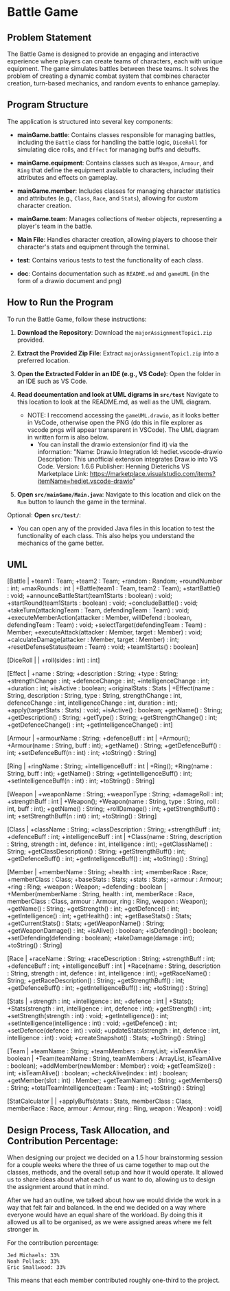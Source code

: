 # Battle Game

## Problem Statement

The Battle Game is designed to provide an engaging and interactive experience where players can create teams of characters, each with unique equipment. The game simulates battles between these teams. It solves the problem of creating a dynamic combat system that combines character creation, turn-based mechanics, and random events to enhance gameplay.

## Program Structure

The application is structured into several key components:

- **mainGame.battle**: Contains classes responsible for managing battles, including the `Battle` class for handling the battle logic, `DiceRoll` for simulating dice rolls, and `Effect` for managing buffs and debuffs.
- **mainGame.equipment**: Contains classes such as `Weapon`, `Armour`, and `Ring` that define the equipment available to characters, including their attributes and effects on gameplay.

- **mainGame.member**: Includes classes for managing character statistics and attributes (e.g., `Class`, `Race`, and `Stats`), allowing for custom character creation.

- **mainGame.team**: Manages collections of `Member` objects, representing a player's team in the battle.

- **Main File**: Handles character creation, allowing players to choose their character's stats and equipment through the terminal.

- **test**: Contains various tests to test the functionality of each class.

- **doc**: Contains documentation such as `README.md` and `gameUML` (in the form of a drawio document and png)

## How to Run the Program

To run the Battle Game, follow these instructions:

1. **Download the Repository**:
   Download the `majorAssignmentTopic1.zip` provided.

2. **Extract the Provided Zip File**:
   Extract `majorAssignmentTopic1.zip` into a preferred location.

3. **Open the Extracted Folder in an IDE (e.g., VS Code)**:
   Open the folder in an IDE such as VS Code.

4. **Read documentation and look at UML digrams in `src/test`**
   Navigate to this location to look at the README.md, as well as the UML diagram.
   - NOTE: I reccomend accessing the `gameUML.drawio`, as it looks better in VsCode, otherwise open the PNG (do this in file explorer as vscode pngs will appear transparent in VSCode). The UML diagram in written form is also below.
     - You can install the drawio extension(or find it) via the information:
       "Name: Draw.io Integration
       Id: hediet.vscode-drawio
       Description: This unofficial extension integrates Draw.io into VS Code.
       Version: 1.6.6
       Publisher: Henning Dieterichs
       VS Marketplace Link: https://marketplace.visualstudio.com/items?itemName=hediet.vscode-drawio"
5. **Open `src/mainGame/Main.java`**:
   Navigate to this location and click on the `Run` button to launch the game in the terminal.

Optional: **Open `src/test/`**:

- You can open any of the provided Java files in this location to test the functionality of each class. This also helps you understand the mechanics of the game better.

## UML

[Battle | +team1 : Team; +team2 : Team; +random : Random; +roundNumber : int; +maxRounds : int | +Battle(team1 : Team, team2 : Team); +startBattle() : void; +announceBattleStart(team1Starts : boolean) : void; +startRound(team1Starts : boolean) : void; +concludeBattle() : void; +takeTurn(attackingTeam : Team, defendingTeam : Team) : void; +executeMemberAction(attacker : Member, willDefend : boolean, defendingTeam : Team) : void; +selectTarget(defendingTeam : Team) : Member; +executeAttack(attacker : Member, target : Member) : void; +calculateDamage(attacker : Member, target : Member) : int; +resetDefenseStatus(team : Team) : void; +team1Starts() : boolean]

[DiceRoll |  | +roll(sides : int) : int]

[Effect | +name : String; +description : String; +type : String; +strengthChange : int; +defenceChange : int; +intelligenceChange : int; +duration : int; +isActive : boolean; +originalStats : Stats | +Effect(name : String, description : String, type : String, strengthChange : int, defenceChange : int, intelligenceChange : int, duration : int); +apply(targetStats : Stats) : void; +isActive() : boolean; +getName() : String; +getDescription() : String; +getType() : String; +getStrengthChange() : int; +getDefenceChange() : int; +getIntelligenceChange() : int]

[Armour | +armourName : String; +defenceBuff : int | +Armour(); +Armour(name : String, buff : int); +getName() : String; +getDefenceBuff() : int; +setDefenceBuff(n : int) : int; +toString() : String]

[Ring | +ringName : String; +intelligenceBuff : int | +Ring(); +Ring(name : String, buff : int); +getName() : String; +getIntelligenceBuff() : int; +setIntelligenceBuff(n : int) : int; +toString() : String]

[Weapon | +weaponName : String; +weaponType : String; +damageRoll : int; +strengthBuff : int | +Weapon(); +Weapon(name : String, type : String, roll : int, buff : int); +getName() : String; +rollDamage() : int; +getStrengthBuff() : int; +setStrengthBuff(n : int) : int; +toString() : String]

[Class | +className : String; +classDescription : String; +strengthBuff : int; +defenceBuff : int; +intelligenceBuff : int | +Class(name : String, description : String, strength : int, defence : int, intelligence : int); +getClassName() : String; +getClassDescription() : String; +getStrengthBuff() : int; +getDefenceBuff() : int; +getIntelligenceBuff() : int; +toString() : String]

[Member | +memberName : String; +health : int; +memberRace : Race; +memberClass : Class; +baseStats : Stats; +stats : Stats; +armour : Armour; +ring : Ring; +weapon : Weapon; +defending : boolean | +Member(memberName : String, health : int, memberRace : Race, memberClass : Class, armour : Armour, ring : Ring, weapon : Weapon); +getName() : String; +getStrength() : int; +getDefence() : int; +getIntelligence() : int; +getHealth() : int; +getBaseStats() : Stats; +getCurrentStats() : Stats; +getWeaponName() : String; +getWeaponDamage() : int; +isAlive() : boolean; +isDefending() : boolean; +setDefending(defending : boolean); +takeDamage(damage : int); +toString() : String]

[Race | +raceName : String; +raceDescription : String; +strengthBuff : int; +defenceBuff : int; +intelligenceBuff : int | +Race(name : String, description : String, strength : int, defence : int, intelligence : int); +getRaceName() : String; +getRaceDescription() : String; +getStrengthBuff() : int; +getDefenceBuff() : int; +getIntelligenceBuff() : int; +toString() : String]

[Stats | +strength : int; +intelligence : int; +defence : int | +Stats(); +Stats(strength : int, intelligence : int, defence : int); +getStrength() : int; +setStrength(strength : int) : void; +getIntelligence() : int; +setIntelligence(intelligence : int) : void; +getDefence() : int; +setDefence(defence : int) : void; +updateStats(strength : int, defence : int, intelligence : int) : void; +createSnapshot() : Stats; +toString() : String]

[Team | +teamName : String; +teamMembers : ArrayList<Member>; +isTeamAlive : boolean | +Team(teamName : String, teamMembers : ArrayList<Member>, isTeamAlive : boolean); +addMember(newMember : Member) : void; +getTeamSize() : int; +isTeamAlive() : boolean; +checkAlive(index : int) : boolean; +getMember(slot : int) : Member; +getTeamName() : String; +getMembers() : String; +totalTeamIntelligence(team : Team) : int; +toString() : String]

[StatCalculator |  | +applyBuffs(stats : Stats, memberClass : Class, memberRace : Race, armour : Armour, ring : Ring, weapon : Weapon) : void]

## Design Process, Task Allocation, and Contribution Percentage:

When designing our project we decided on a 1.5 hour brainstorming session for a couple weeks where the three of us came together to map out the classes, methods, and the overall setup and how it would operate. It allowed us to share ideas about what each of us want to do, allowing us to design the assignment around that in mind. 

After we had an outline, we talked about how we would divide the work in a way that felt fair and balanced. In the end we decided on a way where everyone would have an equal share of the workload. By doing this it allowed us all to be organised, as we were assigned areas where we felt stronger in.

For the contribution percentage:

    Jed Michaels: 33%
    Noah Pollack: 33%
    Eric Smallwood: 33%

This means that each member contributed roughly one-third to the project.

